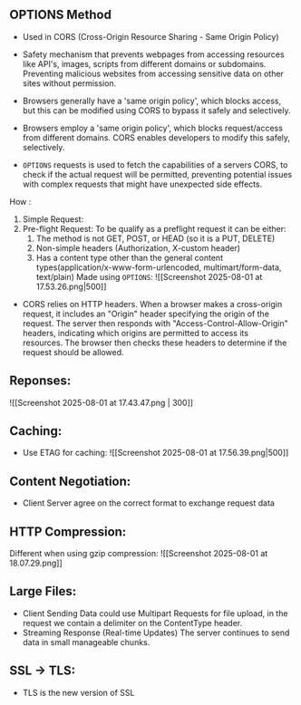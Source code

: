 
## OPTIONS Method

- Used in CORS (Cross-Origin Resource Sharing - Same Origin Policy) 
- Safety mechanism that prevents webpages from accessing resources like API's, images, scripts from different domains or subdomains. Preventing malicious websites from accessing sensitive data on other sites without permission.


- Browsers generally have a 'same origin policy', which blocks access, but this can be modified using CORS to bypass it safely and selectively. 
- Browsers employ a 'same origin policy', which blocks request/access from different domains. CORS enables developers to modify this safely, selectively. 

- `OPTIONS` requests is used to fetch the capabilities of a servers CORS, to check if the actual request will be permitted, preventing potential issues with complex requests that might have unexpected side effects.

How : 

1. Simple Request:
2. Pre-flight Request:
	To be qualify as a preflight request it can be either: 
	1. The method is not GET, POST, or HEAD (so it is a PUT, DELETE)
	2. Non-simple headers (Authorization, X-custom header)
	3. Has a content type other than the general content types(application/x-www-form-urlencoded, multimart/form-data, text/plain)
	Made using `OPTIONS`:
	![[Screenshot 2025-08-01 at 17.53.26.png|500]]
	
- CORS relies on HTTP headers. When a browser makes a cross-origin request, it includes an "Origin" header specifying the origin of the request. The server then responds with "Access-Control-Allow-Origin" headers, indicating which origins are permitted to access its resources. The browser then checks these headers to determine if the request should be allowed.




## Reponses:
![[Screenshot 2025-08-01 at 17.43.47.png | 300]]


## Caching: 
- Use ETAG for caching:
	![[Screenshot 2025-08-01 at 17.56.39.png|500]]


## Content Negotiation:
- Client Server agree on the correct format to exchange request data


## HTTP Compression:

Different when using gzip compression: ![[Screenshot 2025-08-01 at 18.07.29.png]]


## Large Files:
- Client Sending Data could use Multipart Requests for file upload, in the request we contain a delimiter on the ContentType header. 
- Streaming Response (Real-time Updates) The server continues to send data in small manageable chunks. 


## SSL -> TLS:
- TLS is the new version of SSL


